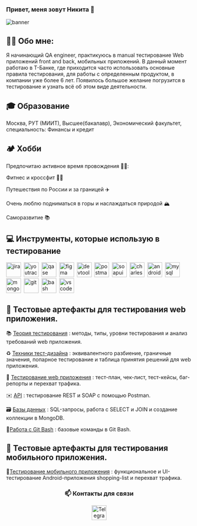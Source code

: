 ### Привет, меня зовут Никита 👋
![banner](https://github.com/user-attachments/assets/418f2e3d-bbb2-45d1-af4c-b1202e538e8d)

## 👨‍💻 Обо мне: 
Я начинающий QA engineer, практикуюсь в manual тестирование Web приложений front and back, мобильных приложений. 
В данный момент работаю в Т-Банке, где приходится часто использовать основные правила тестирования, для работы с определенным продуктом, в компании уже более 6 лет. Появилось большое желание погрузится в тестирование и узнать  всё об этом виде деятельности. 


## 🎓 Образование 
Москва, РУТ (МИИТ), Высшее(бакалавр), Экономический факультет, 
специальность: Финансы и кредит


## 🏕️ Хобби
Предпочитаю активное время провождения 🏃‍♂️:

Фитнес и кроссфит 🏋️‍♂️

Путешествия по России и за границей ✈️

Очень люблю подниматься в горы и наслаждаться природой 🏔️

Саморазвитие 📚  


## 💻 Инструменты, которые использую  в тестирование 


<div>
  <img src="https://cdn.jsdelivr.net/gh/devicons/devicon/icons/jira/jira-original.svg" title="jira" alt="jira" width="40" height="40"/>&nbsp
  <img src="https://upload.wikimedia.org/wikipedia/commons/thumb/8/8d/YouTrack_Icon.svg/1024px-YouTrack_Icon.svg.png?20200803082248" title="youtrack" alt="youtrack" width="40" height="40"/>&nbsp
  <img src="https://luna1.co/eb0187.png" title="qase" alt="qase" width="40" height="40"/>&nbsp
  <img src="https://cdn.jsdelivr.net/gh/devicons/devicon/icons/figma/figma-original.svg" title="figma" alt="figma" width="40" height="40"/>&nbsp
   <img src="https://d33wubrfki0l68.cloudfront.net/38b5c953a4667366685d55db55d057c86db1fc54/a0fdc/static/acae6b24d940347661ca901ea07f47c1/chrome-dev-logo-icon.png" title="devtools" alt="devtools" width="40" height="40"/>&nbsp
   <img src=https://camo.githubusercontent.com/66653fb9b350122ece0a9db72f67c75ec0316efe11126b7c7e46296ce64e2561/68747470733a2f2f7777772e7376677265706f2e636f6d2f73686f772f3335343230322f706f73746d616e2d69636f6e2e737667 title="postman" alt="postman" width="40" height="40"/>&nbsp
  <img src=https://camo.githubusercontent.com/b12048870a12c78c92bc846f340c2bdb2cfb1d67f9f86d301b393ee074e02160/68747470733a2f2f656e637279707465642d74626e302e677374617469632e636f6d2f696d616765733f713d74626e3a414e6439476354444c6a2d3137684c75507365344b356c6f34564c4e46526e3839726a4c53422d4b4b495a4d644e6a4230512673 title="soapui" alt="soapui" width="40" height="40"/>&nbsp
  <img src="https://cdn.icon-icons.com/icons2/3053/PNG/512/charles_proxy_macos_bigsur_icon_190302.png" title="charles-proxy" alt="charles-proxy" width="40" height="40"/>&nbsp
  <img src="https://cdn.jsdelivr.net/gh/devicons/devicon/icons/androidstudio/androidstudio-original.svg" title="android-studio" alt="android-studio" width="40" height="40"/>&nbsp
  <img src="https://cdn.jsdelivr.net/gh/devicons/devicon/icons/mysql/mysql-original.svg" title="mysql" alt="mysql" width="40" height="40"/>&nbsp
  <img src="https://cdn.jsdelivr.net/gh/devicons/devicon/icons/mongodb/mongodb-original.svg" title="mongodb" alt="mongodb" width="40" height="40"/>&nbsp
  <img src="https://cdn.jsdelivr.net/gh/devicons/devicon/icons/git/git-original.svg" title="git" alt="git" width="40" height="40"/>&nbsp
  <img src="https://upload.wikimedia.org/wikipedia/commons/thumb/4/4b/Bash_Logo_Colored.svg/1024px-Bash_Logo_Colored.svg.png?20180723054350" title="bash" alt="bash" width="40" height="40"/>&nbsp
  <img src="https://cdn.jsdelivr.net/gh/devicons/devicon/icons/vscode/vscode-original.svg" title="vscode" alt="vscode" width="40" height="40"/>&nbsp
</div>


## 📁 Тестовые артефакты для тестирования web приложения. 

📚 [Теория тестирования](https://github.com/IonovNikita/Theory/blob/main/README.md) : методы, типы, уровни тестирования и анализ требований web приложения. 

♻️ [Техники тест-дизайна](https://github.com/IonovNikita/Design/blob/main/README.md) : эквивалентного разбиение, граничные значения, попарное тестирование и таблица принятия решений для web приложения. 

📝 [Тестирование web приложения](https://github.com/IonovNikita/Web/blob/main/README.md) : тест-план, чек-лист, тест-кейсы, баг-репорты и перехват трафика.  

✉️ [API](https://github.com/IonovNikita/API) : тестирование REST и SOAP с помощью Postman. 

🗃️ [Базы данных](https://github.com/IonovNikita/Database) : SQL-запросы, работа с SELECT и JOIN и создание коллекции в MongoDB.

📂[Работа с Git Bash](https://github.com/IonovNikita/Git_bash/blob/main/README.md) : базовые команды в Git Bash. 


##  📁 Тестовые артефакты для тестирования мобильного приложения. 
📱[Тестирование мобильного приложения](https://github.com/IonovNikita/Mobile) : функциональное и UI-тестирование Android-приложения shopping-list и перехват трафика. 

<h3 align="center">📫 Контакты для связи </h3>
<p align="center">
  <a href="https://t.me/nikitos_ionov"><img src="https://img.icons8.com/?size=512&id=63306&format=png" width="40" height="40" alt="Telegram"/></a>
</p>
